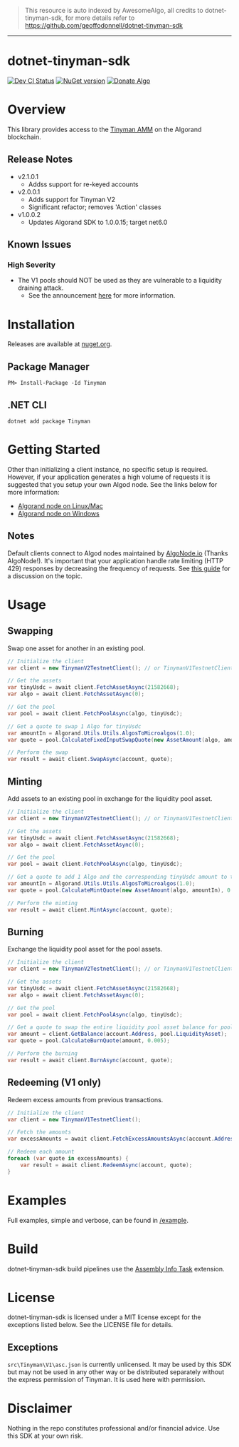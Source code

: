 > This resource is auto indexed by AwesomeAlgo, all credits to dotnet-tinyman-sdk, for more details refer to https://github.com/geoffodonnell/dotnet-tinyman-sdk

---

# dotnet-tinyman-sdk
[![Dev CI Status](https://dev.azure.com/gbo-devops/github-pipelines/_apis/build/status/Tinyman%20Dev%20CI?branchName=develop)](https://dev.azure.com/gbo-devops/github-pipelines/_build/latest?definitionId=1&branchName=develop)
[![NuGet version](https://badge.fury.io/nu/tinyman.svg)](https://badge.fury.io/nu/tinyman)
[![Donate Algo](https://img.shields.io/badge/Donate-ALGO-000000.svg?style=flat)](https://algoexplorer.io/address/EJMR773OGLFAJY5L2BCZKNA5PXLDJOWJK4ED4XDYTYH57CG3JMGQGI25DQ)

# Overview
This library provides access to the [Tinyman AMM](https://docs.tinyman.org/) on the Algorand blockchain.

## Release Notes
* v2.1.0.1
	* Addss support for re-keyed accounts
* v2.0.0.1
	* Adds support for Tinyman V2
    * Significant refactor; removes 'Action' classes 
* v1.0.0.2
	* Updates Algorand SDK to 1.0.0.15; target net6.0

## Known Issues

### High Severity
* The V1 pools should NOT be used as they are vulnerable to a liquidity draining attack.
	* See the announcement [here](https://tinymanorg.medium.com/official-announcement-about-the-incidents-of-01-01-2022-56abb19d8b19) for more information.

# Installation
Releases are available at [nuget.org](https://www.nuget.org/packages/Tinyman/).

## Package Manager
```
PM> Install-Package -Id Tinyman
```

## .NET CLI
```
dotnet add package Tinyman
```

# Getting Started
Other than initializing a client instance, no specific setup is required. However, if your application generates a high volume of requests it is suggested that you setup your own Algod node. See the links below for more information:
* [Algorand node on Linux/Mac](https://developer.algorand.org/docs/run-a-node/setup/install/)
* [Algorand node on Windows](https://github.com/randlabs/algorand-windows-node)

## Notes
Default clients connect to Algod nodes maintained by [AlgoNode.io](https://algonode.io/) (Thanks AlgoNode!). It's important that your application handle rate limiting (HTTP 429) responses by decreasing the frequency of requests. See [this guide](https://docs.microsoft.com/en-us/dotnet/architecture/microservices/implement-resilient-applications/implement-http-call-retries-exponential-backoff-polly) for a discussion on the topic.

# Usage

## Swapping
Swap one asset for another in an existing pool.

```C#
// Initialize the client
var client = new TinymanV2TestnetClient(); // or TinymanV1TestnetClient();

// Get the assets
var tinyUsdc = await client.FetchAssetAsync(21582668);
var algo = await client.FetchAssetAsync(0);

// Get the pool
var pool = await client.FetchPoolAsync(algo, tinyUsdc);

// Get a quote to swap 1 Algo for tinyUsdc
var amountIn = Algorand.Utils.Utils.AlgosToMicroalgos(1.0);
var quote = pool.CalculateFixedInputSwapQuote(new AssetAmount(algo, amountIn), 0.005);

// Perform the swap
var result = await client.SwapAsync(account, quote);
```

## Minting
Add assets to an existing pool in exchange for the liquidity pool asset.

```C#
// Initialize the client
var client = new TinymanV2TestnetClient(); // or TinymanV1TestnetClient();

// Get the assets
var tinyUsdc = await client.FetchAssetAsync(21582668);
var algo = await client.FetchAssetAsync(0);

// Get the pool
var pool = await client.FetchPoolAsync(algo, tinyUsdc);

// Get a quote to add 1 Algo and the corresponding tinyUsdc amount to the pool
var amountIn = Algorand.Utils.Utils.AlgosToMicroalgos(1.0);
var quote = pool.CalculateMintQuote(new AssetAmount(algo, amountIn), 0.005);

// Perform the minting
var result = await client.MintAsync(account, quote);
```

## Burning
Exchange the liquidity pool asset for the pool assets.

```C#
// Initialize the client
var client = new TinymanV2TestnetClient(); // or TinymanV1TestnetClient();

// Get the assets
var tinyUsdc = await client.FetchAssetAsync(21582668);
var algo = await client.FetchAssetAsync(0);

// Get the pool
var pool = await client.FetchPoolAsync(algo, tinyUsdc);

// Get a quote to swap the entire liquidity pool asset balance for pooled assets
var amount = client.GetBalance(account.Address, pool.LiquidityAsset);
var quote = pool.CalculateBurnQuote(amount, 0.005);

// Perform the burning
var result = await client.BurnAsync(account, quote);
```

## Redeeming (V1 only)
Redeem excess amounts from previous transactions.

```C#
// Initialize the client
var client = new TinymanV1TestnetClient();

// Fetch the amounts
var excessAmounts = await client.FetchExcessAmountsAsync(account.Address);

// Redeem each amount
foreach (var quote in excessAmounts) {
	var result = await client.RedeemAsync(account, quote);
}
```

# Examples
Full examples, simple and verbose, can be found in [/example](/example).

# Build
dotnet-tinyman-sdk build pipelines use the [Assembly Info Task](https://github.com/BMuuN/vsts-assemblyinfo-task) extension.

# License
dotnet-tinyman-sdk is licensed under a MIT license except for the exceptions listed below. See the LICENSE file for details.

## Exceptions
`src\Tinyman\V1\asc.json` is currently unlicensed. It may be used by this SDK but may not be used in any other way or be distributed separately without the express permission of Tinyman. It is used here with permission.

# Disclaimer
Nothing in the repo constitutes professional and/or financial advice. Use this SDK at your own risk.